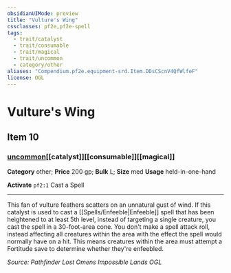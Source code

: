 ```yaml
---
obsidianUIMode: preview
title: "Vulture's Wing"
cssclasses: pf2e,pf2e-spell
tags:
  - trait/catalyst
  - trait/consumable
  - trait/magical
  - trait/uncommon
  - category/other
aliases: "Compendium.pf2e.equipment-srd.Item.DDsCScnV4QfWlfeF"
license: OGL
---
```

# Vulture's Wing
## Item 10
### [uncommon](uncommon "Uncommon Rarity Trait")[[catalyst]][[consumable]][[magical]]

**Category** other; 
**Price** 200 gp; 
**Bulk** L; **Size** med
**Usage** held-in-one-hand

**Activate** `pf2:1` Cast a Spell

* * *

This fan of vulture feathers scatters on an unnatural gust of wind. If this catalyst is used to cast a [[Spells/Enfeeble|Enfeeble]] spell that has been heightened to at least 5th level, instead of targeting a single creature, you cast the spell in a 30-foot-area cone. You don't make a spell attack roll, instead affecting all creatures within the area with the effect the spell would normally have on a hit. This means creatures within the area must attempt a Fortitude save to determine whether they're enfeebled.

*Source: Pathfinder Lost Omens Impossible Lands*
*OGL*